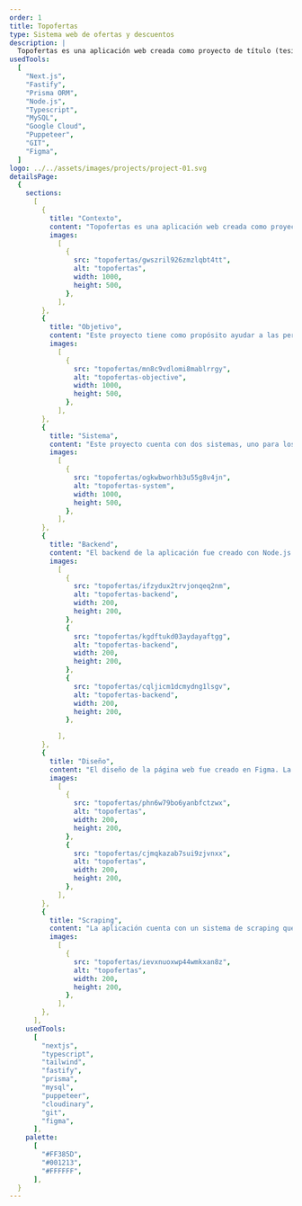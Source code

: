 ```yaml
---
order: 1
title: Topofertas
type: Sistema web de ofertas y descuentos
description: |
  Topofertas es una aplicación web creada como proyecto de título (tesis). Fue creada con el objetivo de ayudar a los usuarios a encontrar los mejores precios de productos en Chile. También fue para poner a prueba todo lo aprendido anteriormente con el proyecto Mr Hardware.
usedTools:
  [
    "Next.js",
    "Fastify",
    "Prisma ORM",
    "Node.js",
    "Typescript",
    "MySQL",
    "Google Cloud",
    "Puppeteer",
    "GIT",
    "Figma",
  ]
logo: ../../assets/images/projects/project-01.svg
detailsPage:
  {
    sections:
      [
        {
          title: "Contexto",
          content: "Topofertas es una aplicación web creada como proyecto de título (tesis). Fue creada con el objetivo de ayudar a los usuarios a encontrar los mejores precios de productos en Chile. También fue para poner a prueba todo lo aprendido anteriormente con el proyecto Mr Hardware.",
          images:
            [
              {
                src: "topofertas/gwszril926zmzlqbt4tt",
                alt: "topofertas",
                width: 1000,
                height: 500,
              },
            ],
        },
        {
          title: "Objetivo",
          content: "Este proyecto tiene como propósito ayudar a las personas a encontrar sus productos al mejor precio y con descuentos. Como también de ayuda para empresas o tiendas a publicar sus ofertas y descuentos. La aplicación quería mejorar lo que ya algunas páginas web hacen, pero con opciones extras y enfoque más accesible.",
          images:
            [
              {
                src: "topofertas/mn8c9vdlomi8mablrrgy",
                alt: "topofertas-objective",
                width: 1000,
                height: 500,
              },
            ],
        },
        {
          title: "Sistema",
          content: "Este proyecto cuenta con dos sistemas, uno para los usuarios y otro para las empresas. Los usuarios pueden ver las ofertas y descuentos de los productos, comparar precios y características de los productos. Las empresas pueden publicar sus ofertas y descuentos, ver estadísticas de sus productos y ver los comentarios de los usuarios.",
          images:
            [
              {
                src: "topofertas/ogkwbworhb3u55g8v4jn",
                alt: "topofertas-system",
                width: 1000,
                height: 500,
              },
            ],
        },
        {
          title: "Backend",
          content: "El backend de la aplicación fue creado con Node.js y Fastify. Se utilizó Prisma ORM para la base de datos y se utilizó MySQL para la base de datos. Se utilizó Google Cloud para el hosting de la aplicación y Cloudinary para el almacenamiento de las imágenes.",
          images:
            [
              {
                src: "topofertas/ifzydux2trvjonqeq2nm",
                alt: "topofertas-backend",
                width: 200,
                height: 200,
              },
              {
                src: "topofertas/kgdftukd03aydayaftgg",
                alt: "topofertas-backend",
                width: 200,
                height: 200,
              },
              {
                src: "topofertas/cqljicm1dcmydng1lsgv",
                alt: "topofertas-backend",
                width: 200,
                height: 200,
              },

            ],
        },
        {
          title: "Diseño",
          content: "El diseño de la página web fue creado en Figma. La página web es responsive y se adapta a cualquier dispositivo, también se utilizó shadcn para los componentes y así darle un toque más moderno y atractivo.",
          images:
            [
              {
                src: "topofertas/phn6w79bo6yanbfctzwx",
                alt: "topofertas",
                width: 200,
                height: 200,
              },
              {
                src: "topofertas/cjmqkazab7sui9zjvnxx",
                alt: "topofertas",
                width: 200,
                height: 200,
              },
            ],
        },
        {
          title: "Scraping",
          content: "La aplicación cuenta con un sistema de scraping que actualiza los productos diariamente. Se utilizó Puppeteer para el scraping y se guardan los productos en una base de datos MySQL.",
          images:
            [
              {
                src: "topofertas/ievxnuoxwp44wmkxan8z",
                alt: "topofertas",
                width: 200,
                height: 200,
              },
            ],
        },
      ],
    usedTools:
      [
        "nextjs",
        "typescript",
        "tailwind",
        "fastify",
        "prisma",
        "mysql",
        "puppeteer",
        "cloudinary",
        "git",
        "figma",
      ],
    palette:
      [
        "#FF385D",
        "#001213",
        "#FFFFFF",
      ],
  }
---
```

